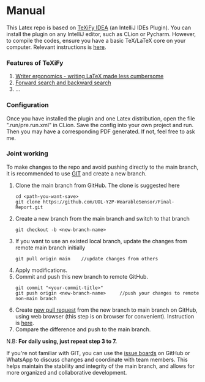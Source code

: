 # Manual
This Latex repo is based on [TeXiFy IDEA](https://github.com/Hannah-Sten/TeXiFy-IDEA) (an IntelliJ IDEs Plugin). You can install the plugin on any IntelliJ editor, such as CLion or Pycharm. However, to compile the codes, ensure you have a basic TeX/LaTeX core on your computer. Relevant instructions is [here](https://github.com/Hannah-Sten/TeXiFy-IDEA/wiki/Installation).
### Features of TeXiFy
1. [Writer ergonomics - writing LaTeX made less cumbersome](https://www.jetbrains.com/idea/features/)
2. [Forward search and backward search](https://github.com/Hannah-Sten/TeXiFy-IDEA/wiki/Built-in-pdf-viewer-support)
3. ...


### Configuration
Once you have installed the plugin and one Latex distribution, open the file ".run/pre.run.xml" in CLion. Save the config into your own project and run. Then you may have a corresponding PDF generated. If not, feel free to ask me.

### Joint working
To make changes to the repo and avoid pushing directly to the main branch, it is recommended to use [GIT](https://git-scm.com/book/en/v2) and create a new branch. 

1. Clone the main branch from GitHub. The clone is suggested here
    ```
    cd <path-you-want-save>
    git clone https://github.com/UOL-Y2P-WearableSensor/Final-Report.git
    ```
2. Create a new branch from the main branch and switch to that branch
    ```
    git checkout -b <new-branch-name>
    ```
3. If you want to use an existed local branch, update the changes from remote main branch initially
   ```
   git pull origin main    //update changes from others
    ```
4. Apply modifications.
5. Commit and push this new branch to remote GitHub.
    ```
    git commit "<your-commit-title>"
    git push origin <new-branch-name>     //push your changes to remote non-main branch
    ```
6. Create [new pull request](https://github.com/UOL-Y2P-WearableSensor/Final-Report/compare) from the new branch to main branch on GitHub, using web browser (this step is on browser for convenient). Instruction is [here](https://docs.github.com/en/pull-requests/collaborating-with-pull-requests/proposing-changes-to-your-work-with-pull-requests/creating-a-pull-request).
7. Compare the difference and push to the main branch.

N.B: **For daily using, just repeat step 3 to 7.**

If you're not familiar with GIT, you can use the [issue boards](https://github.com/UOL-Y2P-WearableSensor/Final-Report/issues) on GitHub or WhatsApp to discuss changes and coordinate with team members. This helps maintain the stability and integrity of the main branch, and allows for more organized and collaborative development.


